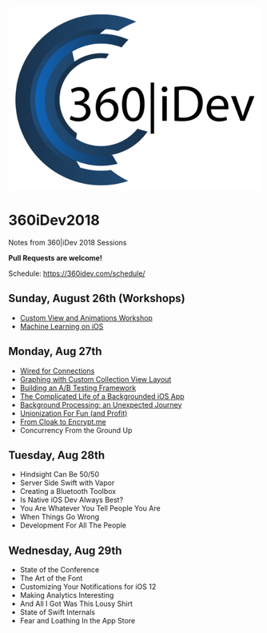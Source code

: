 ![Image](360idev_logo.png)

# 360iDev2018
Notes from 360|iDev 2018 Sessions

**Pull Requests are welcome!**

Schedule: https://360idev.com/schedule/

## Sunday, August 26th (Workshops)
* [Custom View and Animations Workshop](AnimationWorkshop.MD)
* [Machine Learning on iOS](MachineLearningWorkshop.MD)

## Monday, Aug 27th
* [Wired for Connections](WiredForConnections.MD)
* [Graphing with Custom Collection View Layout](GraphingWithCollectionView.MD)
* [Building an A/B Testing Framework](BuildingABTesting.MD)
* [The Complicated Life of a Backgrounded iOS App](BackgroundApp.MD)
* [Background Processing: an Unexpected Journey](BackgroundProcessing.MD)
* [Unionization For Fun (and Profit)](OrganizingForDevelopers.MD)
* [From Cloak to Encrypt.me](FromCloakToEncrypt.MD)
* Concurrency From the Ground Up

## Tuesday, Aug 28th
* Hindsight Can Be 50/50
* Server Side Swift with Vapor
* Creating a Bluetooth Toolbox
* Is Native iOS Dev Always Best?
* You Are Whatever You Tell People You Are
* When Things Go Wrong
* Development For All The People

## Wednesday, Aug 29th
* State of the Conference
* The Art of the Font
* Customizing Your Notifications for iOS 12
* Making Analytics Interesting
* And All I Got Was This Lousy Shirt
* State of Swift Internals
* Fear and Loathing In the App Store
